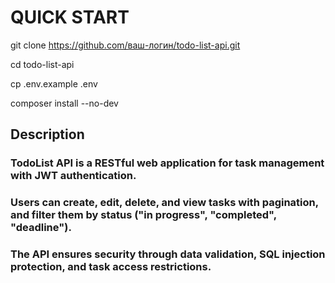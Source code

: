 QUICK START
===========

git clone https://github.com/ваш-логин/todo-list-api.git

cd todo-list-api

cp .env.example .env

composer install --no-dev

  

Description
-----------

### TodoList API is a RESTful web application for task management with JWT authentication. 
### Users can create, edit, delete, and view tasks with pagination, and filter them by status ("in progress", "completed", "deadline"). 
### The API ensures security through data validation, SQL injection protection, and task access restrictions.
